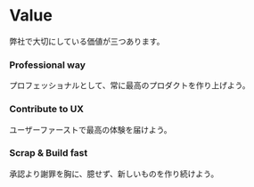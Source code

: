 # Value
弊社で大切にしている価値が三つあります。

### Professional way
プロフェッショナルとして、常に最高のプロダクトを作り上げよう。

### Contribute to UX
ユーザーファーストで最高の体験を届けよう。

### Scrap & Build fast
承認より謝罪を胸に、臆せず、新しいものを作り続けよう。
